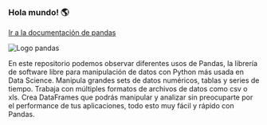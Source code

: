### Hola mundo! 🌎


[Ir a la documentación de pandas](https://pandas.pydata.org/)

![Logo pandas](https://upload.wikimedia.org/wikipedia/commons/4/45/Pandas_logo.png)


En este repositorio podemos observar diferentes usos de Pandas, la librería de software libre para manipulación de datos con Python más usada en Data Science. Manipula grandes sets de datos numéricos, tablas y series de tiempo. Trabaja con múltiples formatos de archivos de datos como csv o xls. Crea DataFrames que podrás manipular y analizar sin preocuparte por el performance de tus aplicaciones, todo esto muy fácil y rápido con Pandas.